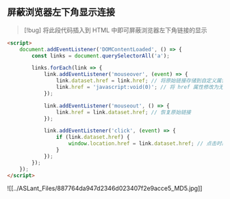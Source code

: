 ## 屏蔽浏览器左下角显示连接

> [!bug] 将此段代码插入到 HTML 中即可屏蔽浏览器左下角链接的显示

```html
<script>
    document.addEventListener('DOMContentLoaded', () => {
        const links = document.querySelectorAll('a');

        links.forEach(link => {
            link.addEventListener('mouseover', (event) => {
                link.dataset.href = link.href; // 将原始链接存储到自定义属性
                link.href = 'javascript:void(0)'; // 将 href 属性修改为无效链接
            });

            link.addEventListener('mouseout', () => {
                link.href = link.dataset.href; // 恢复原始链接
            });

            link.addEventListener('click', (event) => {
                if (link.dataset.href) {
                    window.location.href = link.dataset.href; // 点击时跳转到原始链接
                }
            });
        });
    });
</script>
```

![[../ASLant_Files/887764da947d2346d023407f2e9acce5_MD5.jpg]]